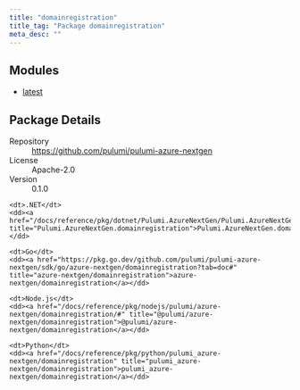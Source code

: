 ```yaml
---
title: "domainregistration"
title_tag: "Package domainregistration"
meta_desc: ""
---
```


<!-- WARNING: this file was generated by Pulumi Docs Generator. -->
<!-- Do not edit by hand unless you're certain you know what you are doing! -->



<h2 id="modules">Modules</h2>
<ul class="api">
    <li><a href="latest/" title="latest"><span class="symbol module"></span>latest</a></li>
</ul>

<h2 id="package-details">Package Details</h2>
<dl class="package-details">
	<dt>Repository</dt>
	<dd><a href="https://github.com/pulumi/pulumi-azure-nextgen">https://github.com/pulumi/pulumi-azure-nextgen</a></dd>
	<dt>License</dt>
	<dd>Apache-2.0</dd>
	<dt>Version</dt>
	<dd>0.1.0</dd>
</dl>



<dl class="tabular">

    <dt>.NET</dt>
    <dd><a href="/docs/reference/pkg/dotnet/Pulumi.AzureNextGen/Pulumi.AzureNextGen.domainregistration.html" title="Pulumi.AzureNextGen.domainregistration">Pulumi.AzureNextGen.domainregistration</a></dd>

    <dt>Go</dt>
    <dd><a href="https://pkg.go.dev/github.com/pulumi/pulumi-azure-nextgen/sdk/go/azure-nextgen/domainregistration?tab=doc#" title="azure-nextgen/domainregistration">azure-nextgen/domainregistration</a></dd>

    <dt>Node.js</dt>
    <dd><a href="/docs/reference/pkg/nodejs/pulumi/azure-nextgen/domainregistration/#" title="@pulumi/azure-nextgen/domainregistration">@pulumi/azure-nextgen/domainregistration</a></dd>

    <dt>Python</dt>
    <dd><a href="/docs/reference/pkg/python/pulumi_azure-nextgen/domainregistration" title="pulumi_azure-nextgen/domainregistration">pulumi_azure-nextgen/domainregistration</a></dd>

</dl>

